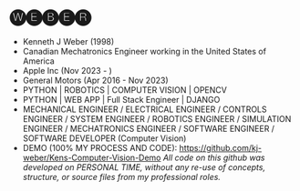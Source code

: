 🅦🅔🅑🅔🅡
=========
- Kenneth J Weber (1998)
- Canadian Mechatronics Engineer working in the United States of America
- Apple Inc (Nov 2023 -    )
- General Motors (Apr 2016 - Nov 2023)
- PYTHON | ROBOTICS  |  COMPUTER VISION  |  OPENCV 
- PYTHON | WEB APP   |  Full Stack Engineer | DJANGO
- MECHANICAL ENGINEER / ELECTRICAL ENGINEER / CONTROLS ENGINEER / SYSTEM ENGINEER / ROBOTICS ENGINEER / SIMULATION ENGINEER / MECHATRONICS ENGINEER / SOFTWARE ENGINEER / SOFTWARE DEVELOPER (Computer Vision)
- DEMO (100% MY PROCESS AND CODE):
          https://github.com/kj-weber/Kens-Computer-Vision-Demo
*All code on this github was developed on PERSONAL TIME, without any re-use of concepts, structure, or source files from my professional roles.*
